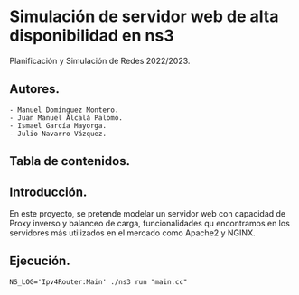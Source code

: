 # Simulación de servidor web de alta disponibilidad en ns3

Planificación y Simulación de Redes 2022/2023.

## Autores.
    - Manuel Domínguez Montero.
    - Juan Manuel Alcalá Palomo.
    - Ismael García Mayorga.
    - Julio Navarro Vázquez. 

## Tabla de contenidos.

## Introducción.

En este proyecto, se pretende modelar un servidor web con capacidad de Proxy inverso y balanceo de carga, funcionalidades
qu encontramos en los servidores más utilizados en el mercado como Apache2 y NGINX. 

## Ejecución.

```shell
NS_LOG='Ipv4Router:Main' ./ns3 run "main.cc"
```
